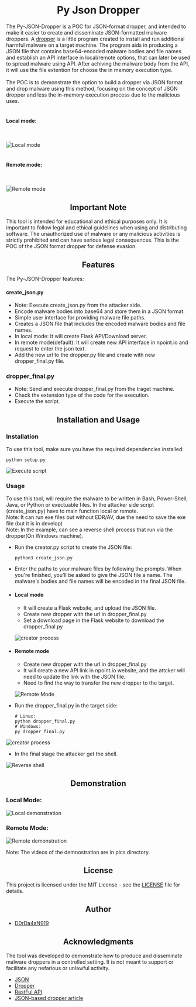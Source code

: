 <h1 align="center">Py Json Dropper</h1>

The Py-JSON-Dropper is a POC for JSON-format dropper, and intended to make it easier to create and disseminate JSON-formatted malware droppers. A [dropper](https://medium.com/@dordaha491n/the-stealthy-evolution-of-malware-droppers-a-closer-look-cb269722d887) is a little program created to install and run additional harmful malware on a target machine. The program aids in producing a JSON file that contains base64-encoded malware bodies and file names and establish an API interface in local/remote options, that can later be used to spread malware using API. After achiving the malware body from the API, it will use the file extention for choose the in memory execution type.
<br><br>
The POC is to demonstrate the option to build a dropper via JSON format and drop malware using this method, focusing on the concept of JSON dropper and less the in-memory execution process due to the malicious uses.
<br><br>
<h4>Local mode:</h4><br>

![Local mode](pics/local_diagram.jpg)
<br><br>
<h4>Remote mode:</h4><br>

![Remote mode](pics/remote_diagram.jpg)
<br>

<h2 align="center">Important Note</h2>
This tool is intended for educational and ethical purposes only. It is important to follow legal and ethical guidelines when using and distributing software. The unauthorized use of malware or any malicious activities is strictly prohibited and can have serious legal consequences.
This is the POC of the JSON format dropper for defense evasion.

<h2 align="center">Features</h2>

<h3s>The Py-JSON-Dropper features:</h3>

<h4>create_json.py</h4>

- Note: Execute create_json.py from the attacker side.
- Encode malware bodies into base64 and store them in a JSON format.
- Simple user interface for providing malware file paths.
- Creates a JSON file that includes the encoded malware bodies and file names.
- In local mode: It will create Flask API/Download server.
- In remote mode(default): It will create new API interface in npoint.io and request to enter the json text.
- Add the new url to the dropper.py file and create with new dropper_final.py file.

<h3>dropper_final.py</h3>

- Note: Send and execute dropper_final.py from the traget machine.
- Check the extension type of the code for the execution.
- Execute the script.

<h2 align="center">Installation and Usage</h2>

<h3>Installation</h3>

To use this tool, make sure you have the required dependencies installed:

  ```shell
  python setup.py
  ```

![Execute script](pics/setup.jpg)
  
<h3>Usage</h3>

To use this tool, will require the malware to be written in Bash, Power-Shell, Java, or Python or exectuable files.
In the attacker side script (create_json.py) have to main function local or remote.
<br>
Note: It can run exe files but without EDR/AV, due the need to save the exe file (but it is in develop)
<br>
Note: In the example, can see a reverse shell prcoess that run via the dropper(On Windows machine).
<br>
- Run the creator.py script to create the JSON file:
  ```shell
  python3 create_json.py
  ```
- Enter the paths to your malware files by following the prompts. When you're finished, you'll be asked to give the JSON file a name. The malware's bodies and file names will be encoded in the final JSON file.

- <h4>Local mode</h4>

  - It will create a Flask website, and upload the JSON file.
  - Create new dropper with the url in dropper_final.py
  - Set a download page in the Flask website to download the dropper_final.py
  
  ![creator process](pics/local_json_create.jpg)

- <h4>Remote mode</h4>

  - Create new dropper with the url in dropper_final.py
  - It will create a new API link in npoint.io website, and the attcker will need to update the link with the JSON file.
  - Need to find the way to transfer the new dropper to the target.
  
  ![Remote Mode](pics/remote_json_create.jpg)

- Run the dropper_final.py in the target side:
  ```shell
  # Linux:
  python dropper_final.py
  # Windows:
  py dropper_final.py
  ```
![creator process](pics/dropper_process.jpg)

- In the final stage the attacker get the shell.

![Reverse shell](pics/shell.jpg)

<h2 align="center">Demonstration</h2>

<h3>Local Mode:</h3>

![Local demonstration](pics/local_Demonstration.gif)

<h3>Remote Mode:</h3>

![Remote demonstration](pics/remote_Demonstration.gif)

Note: The videos of the demnostration are in pics directory.
<h2 align="center">License</h2>

This project is licensed under the MIT License - see the [LICENSE](LICENSE) file for details.

<h2 align="center">Author</h2>

- [D0rDa4aN919](https://github.com/D0rDa4aN919)

<h2 align="center">Acknowledgments</h2>
The tool was developed to demonstrate how to produce and disseminate malware droppers in a controlled setting. It is not meant to support or facilitate any nefarious or unlawful activity.

- [JSON](https://developer.mozilla.org/en-US/docs/Learn/JavaScript/Objects/JSON)
- [Dropper](https://medium.com/@dordaha491n/the-stealthy-evolution-of-malware-droppers-a-closer-look-cb269722d887)
- [RastFul API](https://docs.github.com/en/rest?apiVersion=2022-11-28)
- [JSON-based dropper article](https://medium.com/@dordaha491n/malware-dropping-techniques-using-json-format-a-stealthy-approach-afbf8c00023d)
